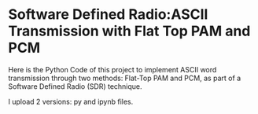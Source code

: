 # Software Defined Radio:ASCII Transmission with Flat Top PAM and PCM 

Here is the Python Code of this project to implement ASCII word transmission through two methods: Flat-Top PAM and PCM, as part of a Software Defined Radio (SDR) technique. 

I upload 2 versions: py and ipynb files.
